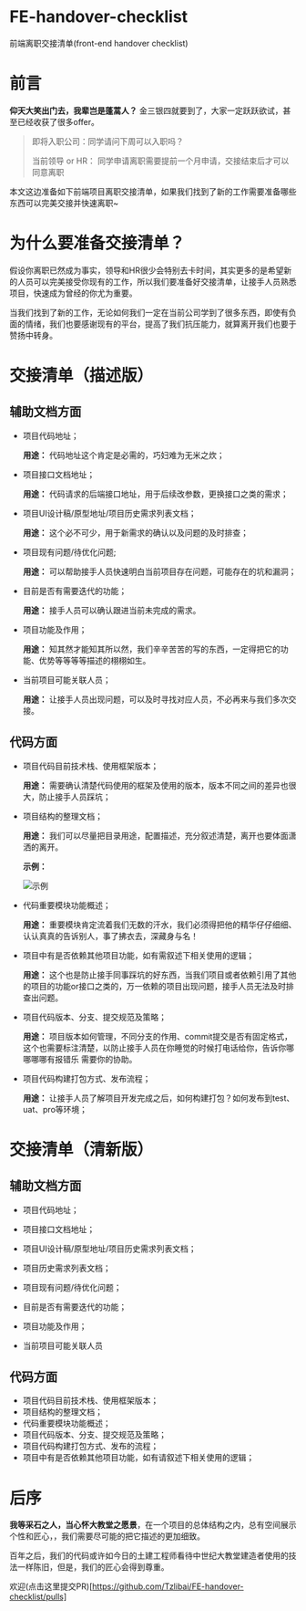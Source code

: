 # FE-handover-checklist
前端离职交接清单(front-end  handover checklist)

# 前言

**仰天大笑出门去，我辈岂是蓬蒿人？** 金三银四就要到了，大家一定跃跃欲试，甚至已经收获了很多offer。

> 即将入职公司：同学请问下周可以入职吗？
>
> 当前领导 or HR： 同学申请离职需要提前一个月申请，交接结束后才可以同意离职



本文这边准备如下前端项目离职交接清单，如果我们找到了新的工作需要准备哪些东西可以完美交接并快速离职~



# 为什么要准备交接清单？

假设你离职已然成为事实，领导和HR很少会特别去卡时间，其实更多的是希望新的人员可以完美接受你现有的工作，所以我们要准备好交接清单，让接手人员熟悉项目，快速成为曾经的你尤为重要。

当我们找到了新的工作，无论如何我们一定在当前公司学到了很多东西，即使有负面的情绪，我们也要感谢现有的平台，提高了我们抗压能力，就算离开我们也要于赞扬中转身。



# 交接清单（描述版）

## 辅助文档方面

+ 项目代码地址；

  **用途：** 代码地址这个肯定是必需的，巧妇难为无米之炊；

+ 项目接口文档地址；

  **用途：** 代码请求的后端接口地址，用于后续改参数，更换接口之类的需求；

+ 项目UI设计稿/原型地址/项目历史需求列表文档；

  **用途：** 这个必不可少，用于新需求的确认以及问题的及时排查；

+ 项目现有问题/待优化问题;

  **用途：** 可以帮助接手人员快速明白当前项目存在问题，可能存在的坑和漏洞；

+ 目前是否有需要迭代的功能；

  **用途：** 接手人员可以确认跟进当前未完成的需求。

+ 项目功能及作用；

  **用途：** 知其然才能知其所以然，我们辛辛苦苦的写的东西，一定得把它的功能、优势等等等等描述的栩栩如生。

+ 当前项目可能关联人员；

  **用途：** 让接手人员出现问题，可以及时寻找对应人员，不必再来与我们多次交接。



## 代码方面

+ 项目代码目前技术栈、使用框架版本；

  **用途：** 需要确认清楚代码使用的框架及使用的版本，版本不同之间的差异也很大，防止接手人员踩坑；

+ 项目结构的整理文档；

  **用途：** 我们可以尽量把目录用途，配置描述，充分叙述清楚，离开也要体面潇洒的离开。

  **示例：**

  ![示例](https://imgconvert.csdnimg.cn/aHR0cDovL3d3dy51bWwub3JnLmNuL0FKQVgvaW1hZ2VzLzIwMTgxMjEwMzEucG5n)

+ 代码重要模块功能概述；

  **用途：** 重要模块肯定流着我们无数的汗水，我们必须得把他的精华仔仔细细、认认真真的告诉别人，事了拂衣去，深藏身与名！

+ 项目中有是否依赖其他项目功能，如有需叙述下相关使用的逻辑；

  **用途：** 这个也是防止接手同事踩坑的好东西，当我们项目或者依赖引用了其他的项目的功能or接口之类的，万一依赖的项目出现问题，接手人员无法及时排查出问题。

+ 项目代码版本、分支、提交规范及策略；

  **用途：** 项目版本如何管理，不同分支的作用、commit提交是否有固定格式，这个也需要标注清楚，以防止接手人员在你睡觉的时候打电话给你，告诉你哪哪哪哪有报错乐 需要你的协助。

+ 项目代码构建打包方式、发布流程；

  **用途：** 让接手人员了解项目开发完成之后，如何构建打包？如何发布到test、uat、pro等环境；

  

# 交接清单（清新版）

## 辅助文档方面

+ 项目代码地址；

+ 项目接口文档地址；

+ 项目UI设计稿/原型地址/项目历史需求列表文档；

+ 项目历史需求列表文档；

+ 项目现有问题/待优化问题；

+ 目前是否有需要迭代的功能；

+ 项目功能及作用；

+ 当前项目可能关联人员

  

## 代码方面

+ 项目代码目前技术栈、使用框架版本；
+ 项目结构的整理文档；
+ 代码重要模块功能概述；
+ 项目代码版本、分支、提交规范及策略；
+ 项目代码构建打包方式、发布的流程；
+ 项目中有是否依赖其他项目功能，如有请叙述下相关使用的逻辑；


# 后序

**我等采石之人，当心怀大教堂之愿景**，在一个项目的总体结构之内，总有空间展示个性和匠心，，我们需要尽可能的把它描述的更加细致。

百年之后，我们的代码或许如今日的土建工程师看待中世纪大教堂建造者使用的技法一样陈旧，但是，我们的匠心会得到尊重。

欢迎(点击这里提交PR)[https://github.com/Tzlibai/FE-handover-checklist/pulls]

